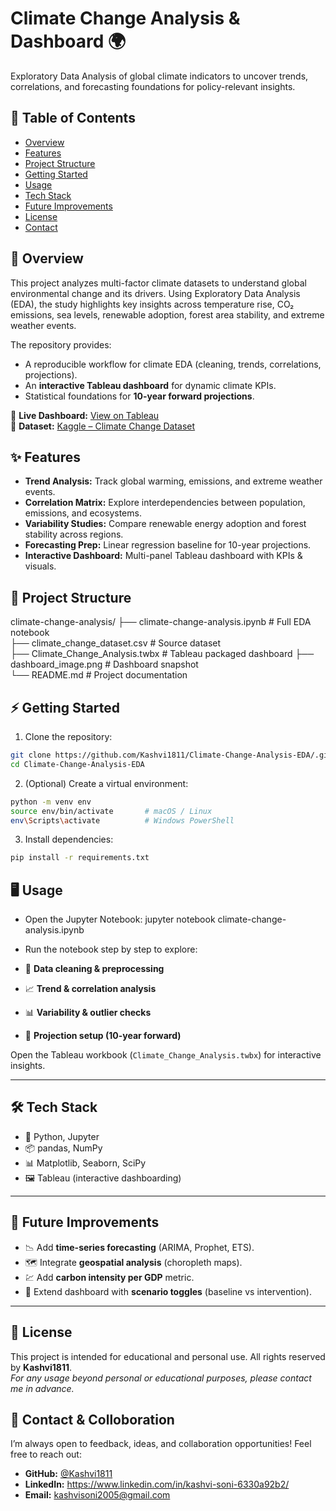 # Climate Change Analysis & Dashboard 🌍
Exploratory Data Analysis of global climate indicators to uncover trends, correlations, and forecasting foundations for policy-relevant insights.

## 📑 Table of Contents
- [Overview](#-overview)
- [Features](#-features)
- [Project Structure](#-project-structure)
- [Getting Started](#-getting-started)
- [Usage](#-usage)
- [Tech Stack](#-tech-stack)
- [Future Improvements](#-future-improvements)
- [License](#-license)
- [Contact](#-contact)

## 🔎 Overview
This project analyzes multi-factor climate datasets to understand global environmental change and its drivers. Using Exploratory Data Analysis (EDA), the study highlights key insights across temperature rise, CO₂ emissions, sea levels, renewable adoption, forest area stability, and extreme weather events.

The repository provides:
- A reproducible workflow for climate EDA (cleaning, trends, correlations, projections).
- An **interactive Tableau dashboard** for dynamic climate KPIs.
- Statistical foundations for **10-year forward projections**.

🔗 **Live Dashboard:** [View on Tableau](https://prod-in-a.online.tableau.com/t/climate_change_analysis_dashboard/views/Climate_Change_Analysis/Dashboard1)  
📂 **Dataset:** [Kaggle – Climate Change Dataset](https://www.kaggle.com/datasets/bhadramohit/climate-change-dataset)

## ✨ Features

- **Trend Analysis:** Track global warming, emissions, and extreme weather events.
- **Correlation Matrix:** Explore interdependencies between population, emissions, and ecosystems.
- **Variability Studies:** Compare renewable energy adoption and forest stability across regions.
- **Forecasting Prep:** Linear regression baseline for 10-year projections.
- **Interactive Dashboard:** Multi-panel Tableau dashboard with KPIs & visuals.

## 📂 Project Structure
climate-change-analysis/
├── climate-change-analysis.ipynb   # Full EDA notebook  
├── climate_change_dataset.csv      # Source dataset  
├── Climate_Change_Analysis.twbx    # Tableau packaged dashboard
├── dashboard_image.png                       # Dashboard snapshot  
└── README.md                       # Project documentation  

## ⚡ Getting Started
1. Clone the repository:
```bash
git clone https://github.com/Kashvi1811/Climate-Change-Analysis-EDA/.git
cd Climate-Change-Analysis-EDA
````

2. (Optional) Create a virtual environment:

```bash
python -m venv env
source env/bin/activate       # macOS / Linux
env\Scripts\activate          # Windows PowerShell
```

3. Install dependencies:

```bash
pip install -r requirements.txt
```
## 🖥️ Usage

- Open the Jupyter Notebook:
jupyter notebook climate-change-analysis.ipynb


- Run the notebook step by step to explore:
- 🧹 **Data cleaning & preprocessing**  
- 📈 **Trend & correlation analysis**  
- 📊 **Variability & outlier checks**  
- 🔮 **Projection setup (10-year forward)**  

Open the Tableau workbook (`Climate_Change_Analysis.twbx`) for interactive insights.

---

## 🛠 Tech Stack

- 🐍 Python, Jupyter  
- 📦 pandas, NumPy  
- 📊 Matplotlib, Seaborn, SciPy  
- 🖼 Tableau (interactive dashboarding)  

---

## 🚀 Future Improvements

- 📉 Add **time-series forecasting** (ARIMA, Prophet, ETS).  
- 🗺️ Integrate **geospatial analysis** (choropleth maps).  
- 💹 Add **carbon intensity per GDP** metric.  
- 🔄 Extend dashboard with **scenario toggles** (baseline vs intervention).  

---

## 📜 License

This project is intended for educational and personal use. All rights reserved by **Kashvi1811**.  
*For any usage beyond personal or educational purposes, please contact me in advance.*

## 🤝 Contact & Colloboration

I’m always open to feedback, ideas, and collaboration opportunities! Feel free to reach out:

- **GitHub:** [@Kashvi1811](https://github.com/Kashvi1811)
- **LinkedIn:** https://www.linkedin.com/in/kashvi-soni-6330a92b2/
- **Email:** kashvisoni2005@gmail.com

